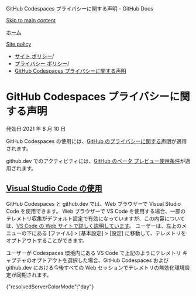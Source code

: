 GitHub Codespaces プライバシーに関する声明 - GitHub Docs

[Skip to main content](#main-content)

[ホーム](/ja)

[Site policy](/ja/site-policy)

* [サイト ポリシー](/ja/site-policy)/
* [プライバシー ポリシー](/ja/site-policy/privacy-policies)/
* [GitHub Codespaces プライバシーに関する声明](/ja/site-policy/privacy-policies/github-codespaces-privacy-statement)

GitHub Codespaces プライバシーに関する声明
==========

発効日:2021 年 8 月 10 日

GitHub Codespaces の使用には、[GitHub のプライバシーに関する声明](/ja/site-policy/privacy-policies/github-privacy-statement)が適用されます。

github.dev でのアクティビティには、[GitHub のベータ プレビュー使用条件](/ja/site-policy/github-terms/github-terms-of-service#j-beta-previews)が適用されます。

[Visual Studio Code の使用](#visual-studio-code-の使用)
----------

GitHub Codespaces と github.dev では、Web ブラウザーで Visual Studio Code を使用できます。 Web ブラウザーで VS Code を使用する場合、一部のテレメトリ収集がデフォルト設定で有効になっていますが、この内容については、[VS Code の Web サイトで詳しく説明しています](https://code.visualstudio.com/docs/configure/telemetry)。 ユーザーは、左上のメニューの下にある [ファイル] \> [基本設定] \> [設定] に移動して、テレメトリをオプトアウトすることができます。

ユーザーが Codespaces 環境内にある VS Code で上記のようにテレメトリ キャプチャのオプトアウトを選択した場合、GitHub Codespaces および github.dev における今後すべての Web セッションでテレメトリの無効化環境設定が同期されます。

{"resolvedServerColorMode":"day"}
